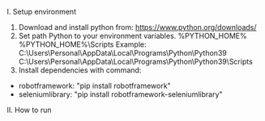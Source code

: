 I. Setup environment
1. Download and install python from: https://www.python.org/downloads/
2. Set path Python to your environment variables.
    %PYTHON_HOME%
    %PYTHON_HOME%\Scripts
    Example:
    C:\Users\Personal\AppData\Local\Programs\Python\Python39
    C:\Users\Personal\AppData\Local\Programs\Python\Python39\Scripts
3. Install dependencies with command: 
- robotframework: "pip install robotframework"
- seleniumlibrary: "pip install robotframework-seleniumlibrary"

II. How to run